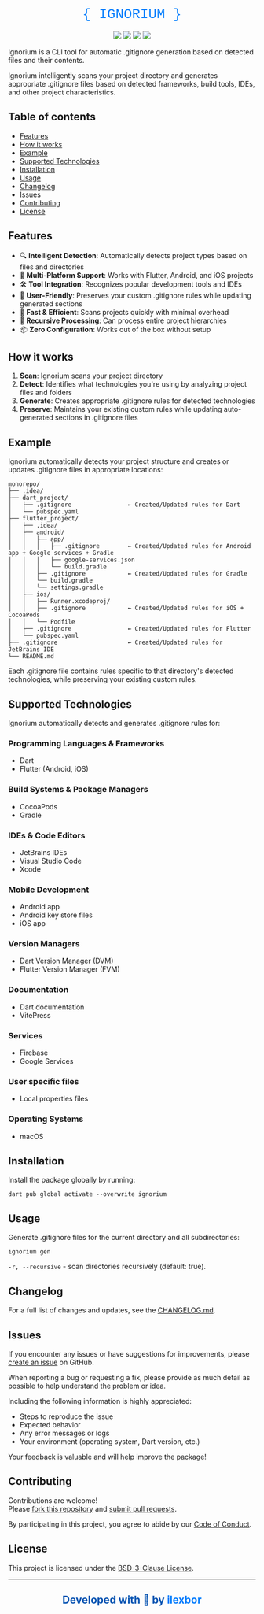 <div align="center">

<h1 style="color:#027DFD; font-family: 'Courier New', 'Courier', monospace; font-weight: 200;">{ IGNORIUM }</h1>

[![](https://img.shields.io/github/v/release/ilexbor/ignorium?style=for-the-badge&logo=github&color=181717&label=GitHub%20Release)](https://github.com/ilexbor/ignorium)
[![](https://img.shields.io/pub/v/ignorium.svg?style=for-the-badge&logo=dart&color=0553B1&label=Pub%20Release)](https://pub.dev/packages/ignorium)
[![](https://img.shields.io/pub/dm/ignorium?style=for-the-badge&logo=dart&color=0553B1&label=Pub%20Downloads)](https://pub.dev/packages/ignorium)
![](https://img.shields.io/github/license/ilexbor/ignorium?style=for-the-badge&color=042B59&label=license)

</div>

Ignorium is a CLI tool for automatic .gitignore generation based on detected files and their contents.

Ignorium intelligently scans your project directory and generates appropriate .gitignore files based on detected frameworks, build tools, IDEs, and other project characteristics.

## Table of contents

- [Features](#features)
- [How it works](#how-it-works)
- [Example](#example)
- [Supported Technologies](#supported-technologies)
- [Installation](#installation)
- [Usage](#usage)
- [Changelog](#changelog)
- [Issues](#issues)
- [Contributing](#contributing)
- [License](#license)

## Features

- 🔍 **Intelligent Detection**: Automatically detects project types based on files and directories
- 📁 **Multi-Platform Support**: Works with Flutter, Android, and iOS projects
- 🛠️ **Tool Integration**: Recognizes popular development tools and IDEs
- 👤 **User-Friendly**: Preserves your custom .gitignore rules while updating generated sections
- 🚀 **Fast & Efficient**: Scans projects quickly with minimal overhead
- 🔄 **Recursive Processing**: Can process entire project hierarchies
- 📦 **Zero Configuration**: Works out of the box without setup

## How it works

1. **Scan**: Ignorium scans your project directory
2. **Detect**: Identifies what technologies you're using by analyzing project files and folders
3. **Generate**: Creates appropriate .gitignore rules for detected technologies
4. **Preserve**: Maintains your existing custom rules while updating auto-generated sections in .gitignore files

## Example

Ignorium automatically detects your project structure and creates or updates .gitignore files in appropriate locations:

```
monorepo/
├── .idea/
├── dart_project/
│   ├── .gitignore                ← Created/Updated rules for Dart
│   └── pubspec.yaml
├── flutter_project/
│   ├── .idea/
│   ├── android/
│   │   ├── app/
│   │   │   ├── .gitignore        ← Created/Updated rules for Android app + Google services + Gradle
│   │   │   ├── google-services.json
│   │   │   └── build.gradle
│   │   ├── .gitignore            ← Created/Updated rules for Gradle
│   │   └── build.gradle
│   │   └── settings.gradle
│   ├── ios/
│   │   ├── Runner.xcodeproj/
│   │   ├── .gitignore            ← Created/Updated rules for iOS + CocoaPods
│   │   └── Podfile
│   ├── .gitignore                ← Created/Updated rules for Flutter
│   └── pubspec.yaml
├── .gitignore                    ← Created/Updated rules for JetBrains IDE
└── README.md
```

Each .gitignore file contains rules specific to that directory's detected technologies, while preserving your existing custom rules.

## Supported Technologies

Ignorium automatically detects and generates .gitignore rules for:

### Programming Languages & Frameworks
- Dart
- Flutter (Android, iOS)

### Build Systems & Package Managers
- CocoaPods
- Gradle

### IDEs & Code Editors
- JetBrains IDEs
- Visual Studio Code
- Xcode

### Mobile Development
- Android app
- Android key store files
- iOS app

### Version Managers
- Dart Version Manager (DVM)
- Flutter Version Manager (FVM)

### Documentation
- Dart documentation
- VitePress

### Services
- Firebase
- Google Services

### User specific files
- Local properties files

### Operating Systems
- macOS

## Installation

Install the package globally by running:

```shell
dart pub global activate --overwrite ignorium
```

## Usage

Generate .gitignore files for the current directory and all subdirectories:

```shell
ignorium gen
```

`-r, --recursive` - scan directories recursively (default: true).

## Changelog

For a full list of changes and updates, see the [CHANGELOG.md](CHANGELOG.md).

## Issues

If you encounter any issues or have suggestions for improvements, please [create an issue](https://github.com/ilexbor/ignorium/issues/new/choose) on GitHub.

When reporting a bug or requesting a fix, please provide as much detail as possible to help understand the problem or idea.

Including the following information is highly appreciated:
- Steps to reproduce the issue
- Expected behavior
- Any error messages or logs
- Your environment (operating system, Dart version, etc.)

Your feedback is valuable and will help improve the package!

## Contributing

Contributions are welcome!  
Please [fork this repository](https://github.com/ilexbor/ignorium/fork) and [submit pull requests](https://github.com/ilexbor/ignorium/pulls).

By participating in this project, you agree to abide by our [Code of Conduct](CODE_OF_CONDUCT.md).

## License

This project is licensed under the [BSD-3-Clause License](LICENSE).

---

<div align="center">
  <h2 style="color:#0553B1;">
    Developed with 💙 by <a href="https://github.com/ilexbor" style="text-decoration:none; color:#027DFD;" onmouseover="this.style.color='#0553B1'" onmouseout="this.style.color='#027DFD'">ilexbor</a>
  </h2>
</div>

